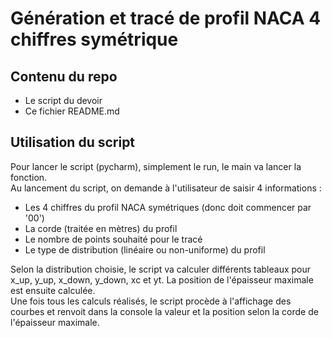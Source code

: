 # Génération et tracé de profil NACA 4 chiffres symétrique
## Contenu du repo
- Le script du devoir 
- Ce fichier README.md
## Utilisation du script
Pour lancer le script (pycharm), simplement le run, le main va lancer la fonction.  
Au lancement du script, on demande à l'utilisateur de saisir 4 informations :
- Les 4 chiffres du profil NACA symétriques (donc doit commencer par '00')
- La corde (traitée en mètres) du profil
- Le nombre de points souhaité pour le tracé
- Le type de distribution (linéaire ou non-uniforme) du profil

Selon la distribution choisie, le script va calculer différents tableaux pour x_up, y_up, x_down, y_down, xc et yt. La position de l'épaisseur maximale est ensuite calculée.  
Une fois tous les calculs réalisés, le script procède à l'affichage des courbes et renvoit dans la console la valeur et la position selon la corde de l'épaisseur maximale.
